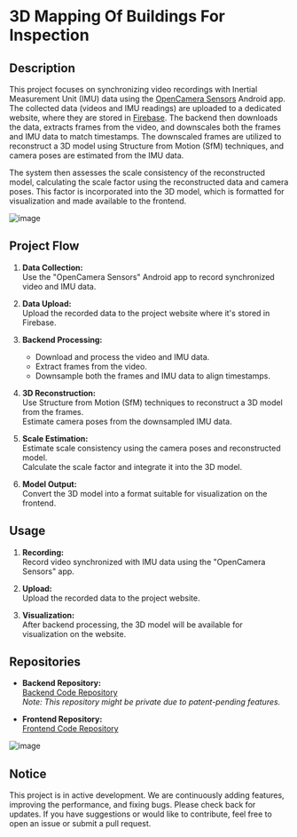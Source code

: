 # 3D Mapping Of Buildings For Inspection

## Description
This project focuses on synchronizing video recordings with Inertial Measurement Unit (IMU) data using the [OpenCamera Sensors](https://github.com/prime-slam/OpenCamera-Sensors) Android app. The collected data (videos and IMU readings) are uploaded to a dedicated website, where they are stored in [Firebase](https://firebase.google.com/). The backend then downloads the data, extracts frames from the video, and downscales both the frames and IMU data to match timestamps. The downscaled frames are utilized to reconstruct a 3D model using Structure from Motion (SfM) techniques, and camera poses are estimated from the IMU data.

The system then assesses the scale consistency of the reconstructed model, calculating the scale factor using the reconstructed data and camera poses. This factor is incorporated into the 3D model, which is formatted for visualization and made available to the frontend.

![image](https://miro.medium.com/v2/resize:fit:3840/1*Up2Dqt9zmwohz6GYVbyy1Q.png)

## Project Flow
1. **Data Collection:**  
   Use the "OpenCamera Sensors" Android app to record synchronized video and IMU data.
   
2. **Data Upload:**  
   Upload the recorded data to the project website where it's stored in Firebase.

3. **Backend Processing:**  
   - Download and process the video and IMU data.
   - Extract frames from the video.
   - Downsample both the frames and IMU data to align timestamps.

4. **3D Reconstruction:**  
   Use Structure from Motion (SfM) techniques to reconstruct a 3D model from the frames.  
   Estimate camera poses from the downsampled IMU data.

5. **Scale Estimation:**  
   Estimate scale consistency using the camera poses and reconstructed model.  
   Calculate the scale factor and integrate it into the 3D model.

6. **Model Output:**  
   Convert the 3D model into a format suitable for visualization on the frontend.

## Usage
1. **Recording:**  
   Record video synchronized with IMU data using the "OpenCamera Sensors" app.
   
2. **Upload:**  
   Upload the recorded data to the project website.
   
3. **Visualization:**  
   After backend processing, the 3D model will be available for visualization on the website.

## Repositories
- **Backend Repository:**  
  [Backend Code Repository](https://github.com/Talha-Here/3d-Reconstruction-FYP)  
  *Note: This repository might be private due to patent-pending features.*

- **Frontend Repository:**  
  [Frontend Code Repository](https://github.com/Talha-Here/FYP-3D-Frontend)

![image](https://github.com/user-attachments/assets/9adbc947-6a43-415b-ad5d-e54c7a18d090)


## Notice
This project is in active development. We are continuously adding features, improving the performance, and fixing bugs. Please check back for updates. If you have suggestions or would like to contribute, feel free to open an issue or submit a pull request.

